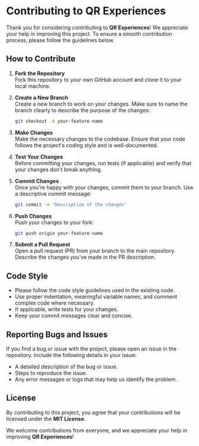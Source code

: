 # Contributing to QR Experiences

Thank you for considering contributing to **QR Experiences**! We appreciate your help in improving this project. To ensure a smooth contribution process, please follow the guidelines below.

## How to Contribute

1. **Fork the Repository**  
   Fork this repository to your own GitHub account and clone it to your local machine.

2. **Create a New Branch**  
   Create a new branch to work on your changes. Make sure to name the branch clearly to describe the purpose of the changes:
   ```bash
   git checkout -b your-feature-name
    ```
3. **Make Changes**  
   Make the necessary changes to the codebase. Ensure that your code follows the project's coding style and is well-documented.

4. **Test Your Changes**  
   Before committing your changes, run tests (if applicable) and verify that your changes don't break anything.

5. **Commit Changes**  
   Once you're happy with your changes, commit them to your branch. Use a descriptive commit message:
   ```bash
   git commit -m "Description of the changes"
    ```
6. **Push Changes**  
   Push your changes to your fork:
   ```bash
   git push origin your-feature-name
    ```
7. **Submit a Pull Request**  
   Open a pull request (PR) from your branch to the main repository. Describe the changes you've made in the PR description.

## Code Style

- Please follow the code style guidelines used in the existing code.
- Use proper indentation, meaningful variable names, and comment complex code where necessary.
- If applicable, write tests for your changes.
- Keep your commit messages clear and concise.

## Reporting Bugs and Issues

If you find a bug or issue with the project, please open an issue in the repository. Include the following details in your issue:
- A detailed description of the bug or issue.
- Steps to reproduce the issue.
- Any error messages or logs that may help us identify the problem.

## License

By contributing to this project, you agree that your contributions will be licensed under the **MIT License**.

We welcome contributions from everyone, and we appreciate your help in improving **QR Experiences**!
